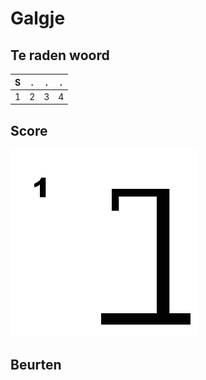 # Galgje

## Te raden woord

|S|.|.|.|
|-|-|-|-|
|1|2|3|4|

## Score
![gallow](./images/1.png)

## Beurten